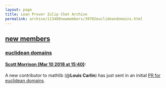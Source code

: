 ```yaml
---
layout: page
title: Lean Prover Zulip Chat Archive 
permalink: archive/113489newmembers/39702euclideandomains.html
---
```


## [new members](index.html)
### [euclidean domains](39702euclideandomains.html)

#### [Scott Morrison (Mar 10 2018 at 15:40)](https://leanprover.zulipchat.com/#narrow/stream/113489-new%20members/topic/euclidean%20domains/near/123536730):
A new contributor to mathlib (@**Louis Carlin**) has just sent in an initial [PR for euclidean domains](https://github.com/leanprover/mathlib/pull/78).

